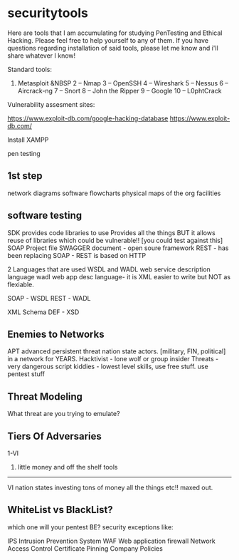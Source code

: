 # securitytools
Here are tools that I am accumulating for studying PenTesting and Ethical Hacking. 
Please feel free to help yourself to any of them. 
If you have questions regarding installation of said tools, please let me know and i'll share whatever I know!

Standard tools:
1. Metasploit &NBSP
2 – Nmap
3 – OpenSSH
4 – Wireshark
5 – Nessus
6 – Aircrack-ng
7 – Snort
8 – John the Ripper
9 – Google
10 – L0phtCrack

Vulnerability assesment sites:

https://www.exploit-db.com/google-hacking-database
https://www.exploit-db.com/

Install XAMPP

pen testing

1st step
------------
network diagrams 
software flowcharts
physical maps of the org facilities

software testing
---------------
SDK provides code libraries to use
Provides all the things BUT it allows reuse of libraries which could be vulnerable!! [you could test against this]
SOAP Project file
SWAGGER document - open soure framework 
REST - has been replacing SOAP - REST is based on HTTP 

2 Languages that are used
WSDL and WADL 
web service description language
wadl 
web app desc language- it is XML easier to write but NOT as flexiable.  

SOAP - WSDL
REST - WADL 

XML Schema DEF - XSD

Enemies to Networks
-----
APT advanced persistent threat nation state actors. [military, FIN, political] in a network for YEARS.
Hacktivist - lone wolf or group
insider Threats - very dangerous 
script kiddies - lowest level skills, use free stuff. use pentest stuff

Threat Modeling
------

What threat are you trying to emulate? 

Tiers Of Adversaries
-----
1-VI
1. little money and off the shelf tools 
____
VI nation states investing tons of money all the things etc!! maxed out. 

WhiteList vs BlackList? 
---
which one will your pentest BE? security exceptions like:

IPS 
  Intrusion Prevention System
WAF
  Web application firewall
Network Access Control
Certificate Pinning
Company Policies
  


